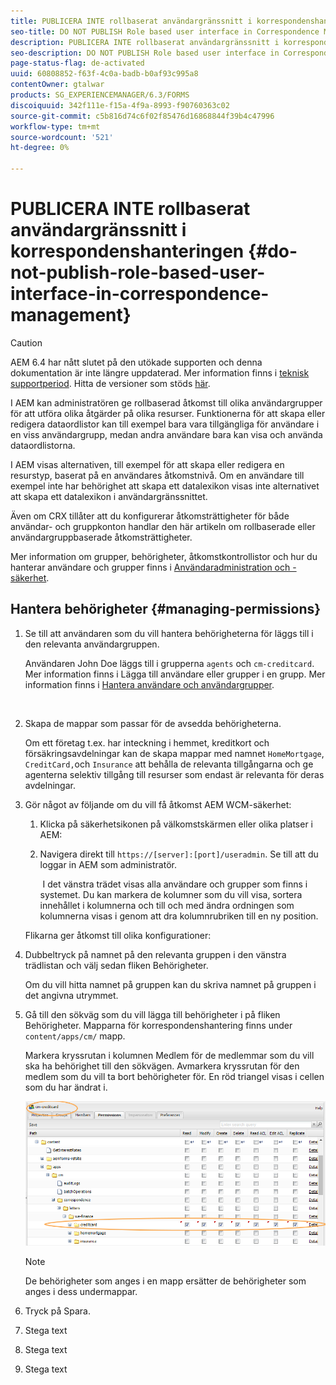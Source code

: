 ```yaml
---
title: PUBLICERA INTE rollbaserat användargränssnitt i korrespondenshanteringen
seo-title: DO NOT PUBLISH Role based user interface in Correspondence Management
description: PUBLICERA INTE rollbaserat användargränssnitt i korrespondenshanteringen
seo-description: DO NOT PUBLISH Role based user interface in Correspondence Management
page-status-flag: de-activated
uuid: 60808852-f63f-4c0a-badb-b0af93c995a8
contentOwner: gtalwar
products: SG_EXPERIENCEMANAGER/6.3/FORMS
discoiquuid: 342f111e-f15a-4f9a-8993-f90760363c02
source-git-commit: c5b816d74c6f02f85476d16868844f39b4c47996
workflow-type: tm+mt
source-wordcount: '521'
ht-degree: 0%

---
```



# PUBLICERA INTE rollbaserat användargränssnitt i korrespondenshanteringen {#do-not-publish-role-based-user-interface-in-correspondence-management}

>[!CAUTION]
>
>AEM 6.4 har nått slutet på den utökade supporten och denna dokumentation är inte längre uppdaterad. Mer information finns i [teknisk supportperiod](https://helpx.adobe.com/support/programs/eol-matrix.html). Hitta de versioner som stöds [här](https://experienceleague.adobe.com/docs/).

I AEM kan administratören ge rollbaserad åtkomst till olika användargrupper för att utföra olika åtgärder på olika resurser. Funktionerna för att skapa eller redigera dataordlistor kan till exempel bara vara tillgängliga för användare i en viss användargrupp, medan andra användare bara kan visa och använda dataordlistorna.

I AEM visas alternativen, till exempel för att skapa eller redigera en resurstyp, baserat på en användares åtkomstnivå. Om en användare till exempel inte har behörighet att skapa ett datalexikon visas inte alternativet att skapa ett datalexikon i användargränssnittet.

Även om CRX tillåter att du konfigurerar åtkomsträttigheter för både användar- och gruppkonton handlar den här artikeln om rollbaserade eller användargruppbaserade åtkomsträttigheter.

Mer information om grupper, behörigheter, åtkomstkontrollistor och hur du hanterar användare och grupper finns i [Användaradministration och -säkerhet](/help/sites-administering/security.md).

## Hantera behörigheter {#managing-permissions}

1. Se till att användaren som du vill hantera behörigheterna för läggs till i den relevanta användargruppen.

   Användaren John Doe läggs till i grupperna `agents` och `cm-creditcard`. Mer information finns i Lägga till användare eller grupper i en grupp. Mer information finns i [Hantera användare och användargrupper](/help/communities/users.md).

   ![]()

1. Skapa de mappar som passar för de avsedda behörigheterna.

   Om ett företag t.ex. har inteckning i hemmet, kreditkort och försäkringsavdelningar kan de skapa mappar med namnet `HomeMortgage`, `CreditCard,`och `Insurance` att behålla de relevanta tillgångarna och ge agenterna selektiv tillgång till resurser som endast är relevanta för deras avdelningar.

1. Gör något av följande om du vill få åtkomst AEM WCM-säkerhet:

   1. Klicka på säkerhetsikonen på välkomstskärmen eller olika platser i AEM:

   1. Navigera direkt till `https://[server]:[port]/useradmin`. Se till att du loggar in AEM som administratör.

      ![]()
   I det vänstra trädet visas alla användare och grupper som finns i systemet. Du kan markera de kolumner som du vill visa, sortera innehållet i kolumnerna och till och med ändra ordningen som kolumnerna visas i genom att dra kolumnrubriken till en ny position.

   Flikarna ger åtkomst till olika konfigurationer:

1. Dubbeltryck på namnet på den relevanta gruppen i den vänstra trädlistan och välj sedan fliken Behörigheter.

   Om du vill hitta namnet på gruppen kan du skriva namnet på gruppen i det angivna utrymmet.

1. Gå till den sökväg som du vill lägga till behörigheter i på fliken Behörigheter. Mapparna för korrespondenshantering finns under `content/apps/cm/` mapp.

   Markera kryssrutan i kolumnen Medlem för de medlemmar som du vill ska ha behörighet till den sökvägen. Avmarkera kryssrutan för den medlem som du vill ta bort behörigheter för. En röd triangel visas i cellen som du har ändrat i.

   ![useradmin-creditcard](assets/useradmin-creditcard.png)

   >[!NOTE]
   >
   >De behörigheter som anges i en mapp ersätter de behörigheter som anges i dess undermappar.

1. Tryck på Spara.
1. Stega text
1. Stega text
1. Stega text

